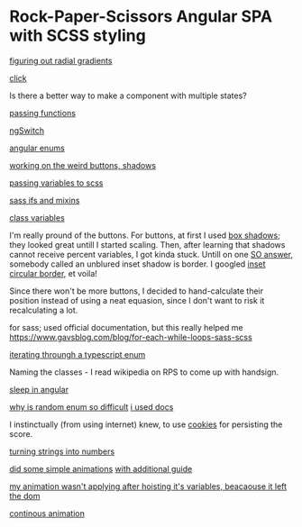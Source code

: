 
# Rock-Paper-Scissors Angular SPA with SCSS styling

[figuring out radial gradients](https://developer.mozilla.org/en-US/docs/Web/CSS/gradient/radial-gradient)

[click](https://angular.io/guide/event-binding)

Is there a better way to make a component with multiple states?

[passing functions](https://medium.com/@7hwyl/how-to-pass-a-function-to-a-child-component-in-angular-719fc3d1ee90)

[ngSwitch](https://angular.io/api/common/NgSwitch)

[angular enums](https://dev.to/shane/working-with-enums-in-angular-html-templates-2io9)

[working on the weird buttons, shadows](https://stackoverflow.com/questions/27212782/box-shadow-circle)

[passing variables to scss](https://www.intertech.com/using-css-variables-in-angular/)

[sass ifs and mixins](https://sass-lang.com/documentation/at-rules/control/if)

[class variables](https://stackoverflow.com/questions/41861319/angular2-set-css-class-to-component-variable-value)


I'm really pround of the buttons.
For buttons, at first I used [box shadows](https://developer.mozilla.org/en-US/docs/Web/CSS/box-shadow); they looked great untill I started scaling. Then, after learning that shadows cannot receive percent variables, I got kinda stuck. Untill on one [SO answer](https://stackoverflow.com/a/24707461/12731017), somebody called an unblured inset shadow is border. I googled [inset circular border](), et voila!

Since there won't be more buttons, I decided to hand-calculate their position instead of using a neat equasion, since I don't want to risk it recalculating a lot.

for sass; used official documentation, but this really helped me
https://www.gavsblog.com/blog/for-each-while-loops-sass-scss

[iterating throungh a typescript enum](https://stackoverflow.com/questions/38554562/how-can-i-use-ngfor-to-iterate-over-typescript-enum-as-an-array-of-strings)

Naming the classes - I read wikipedia on RPS to come up with handsign.

[sleep in angular](https://stackoverflow.com/questions/37764665/how-to-implement-sleep-function-in-typescript)

[why is random enum so difficult](https://stackoverflow.com/questions/44230998/how-to-get-a-random-enum-in-typescript)
[i used docs](https://developer.mozilla.org/en-US/docs/Web/JavaScript/Reference/Global_Objects/Math/random)

I instinctually (from using internet) knew, to use
[cookies](https://stackoverflow.com/questions/34298133/angular-cookies)
for persisting the score.

[turning strings into numbers](https://stackoverflow.com/questions/14667713/how-to-convert-a-string-to-number-in-typescript)

[did some simple animations](https://angular.io/guide/animations)
[with additional guide](https://indepth.dev/posts/1285/in-depth-guide-into-animations-in-angular)

[my animation wasn't applying after hoisting it's variables, beacaouse it left the dom](https://stackoverflow.com/a/36417971/12731017)

[continous animation](https://stackoverflow.com/questions/47396509/repeat-animation-angular-4)